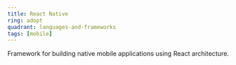 ```yaml
---
title: React Native
ring: adopt
quadrant: languages-and-frameworks
tags: [mobile]
---
```


Framework for building native mobile applications using React architecture.
